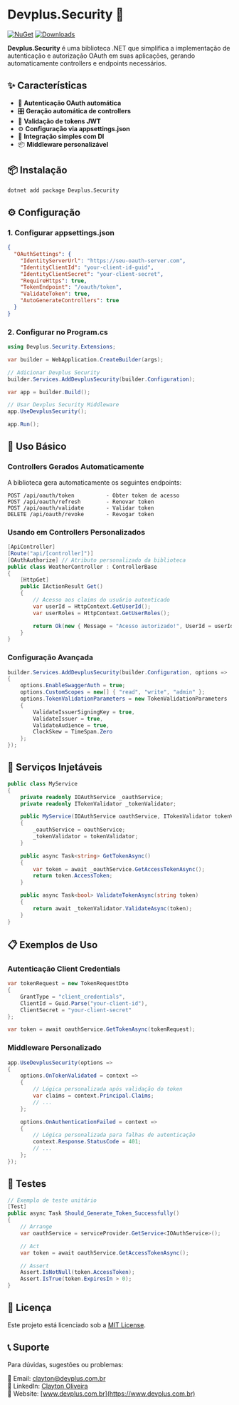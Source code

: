 # Devplus.Security 🔐

[![NuGet](https://img.shields.io/nuget/v/Devplus.Security.svg)](https://www.nuget.org/packages/Devplus.Security/)
[![Downloads](https://img.shields.io/nuget/dt/Devplus.Security.svg)](https://www.nuget.org/packages/Devplus.Security/)

**Devplus.Security** é uma biblioteca .NET que simplifica a implementação de autenticação e autorização OAuth em suas aplicações, gerando automaticamente controllers e endpoints necessários.

## ✨ **Características**

- 🔐 **Autenticação OAuth automática**
- 🎛️ **Geração automática de controllers**
- 🔑 **Validação de tokens JWT**
- ⚙️ **Configuração via appsettings.json**
- 🚀 **Integração simples com DI**
- 📦 **Middleware personalizável**

## 📦 **Instalação**

```bash
dotnet add package Devplus.Security
```

## ⚙️ **Configuração**

### 1. Configurar appsettings.json

```json
{
  "OAuthSettings": {
    "IdentityServerUrl": "https://seu-oauth-server.com",
    "IdentityClientId": "your-client-id-guid",
    "IdentityClientSecret": "your-client-secret",
    "RequireHttps": true,
    "TokenEndpoint": "/oauth/token",
    "ValidateToken": true,
    "AutoGenerateControllers": true
  }
}
```

### 2. Configurar no Program.cs

```csharp
using Devplus.Security.Extensions;

var builder = WebApplication.CreateBuilder(args);

// Adicionar Devplus Security
builder.Services.AddDevplusSecurity(builder.Configuration);

var app = builder.Build();

// Usar Devplus Security Middleware
app.UseDevplusSecurity();

app.Run();
```

## 🚀 **Uso Básico**

### Controllers Gerados Automaticamente

A biblioteca gera automaticamente os seguintes endpoints:

```
POST /api/oauth/token          - Obter token de acesso
POST /api/oauth/refresh        - Renovar token
POST /api/oauth/validate       - Validar token
DELETE /api/oauth/revoke       - Revogar token
```

### Usando em Controllers Personalizados

```csharp
[ApiController]
[Route("api/[controller]")]
[OAuthAuthorize] // Atributo personalizado da biblioteca
public class WeatherController : ControllerBase
{
    [HttpGet]
    public IActionResult Get()
    {
        // Acesso aos claims do usuário autenticado
        var userId = HttpContext.GetUserId();
        var userRoles = HttpContext.GetUserRoles();

        return Ok(new { Message = "Acesso autorizado!", UserId = userId });
    }
}
```

### Configuração Avançada

```csharp
builder.Services.AddDevplusSecurity(builder.Configuration, options =>
{
    options.EnableSwaggerAuth = true;
    options.CustomScopes = new[] { "read", "write", "admin" };
    options.TokenValidationParameters = new TokenValidationParameters
    {
        ValidateIssuerSigningKey = true,
        ValidateIssuer = true,
        ValidateAudience = true,
        ClockSkew = TimeSpan.Zero
    };
});
```

## 🔧 **Serviços Injetáveis**

```csharp
public class MyService
{
    private readonly IOAuthService _oauthService;
    private readonly ITokenValidator _tokenValidator;

    public MyService(IOAuthService oauthService, ITokenValidator tokenValidator)
    {
        _oauthService = oauthService;
        _tokenValidator = tokenValidator;
    }

    public async Task<string> GetTokenAsync()
    {
        var token = await _oauthService.GetAccessTokenAsync();
        return token.AccessToken;
    }

    public async Task<bool> ValidateTokenAsync(string token)
    {
        return await _tokenValidator.ValidateAsync(token);
    }
}
```

## 📋 **Exemplos de Uso**

### Autenticação Client Credentials

```csharp
var tokenRequest = new TokenRequestDto
{
    GrantType = "client_credentials",
    ClientId = Guid.Parse("your-client-id"),
    ClientSecret = "your-client-secret"
};

var token = await oauthService.GetTokenAsync(tokenRequest);
```

### Middleware Personalizado

```csharp
app.UseDevplusSecurity(options =>
{
    options.OnTokenValidated = context =>
    {
        // Lógica personalizada após validação do token
        var claims = context.Principal.Claims;
        // ...
    };

    options.OnAuthenticationFailed = context =>
    {
        // Lógica personalizada para falhas de autenticação
        context.Response.StatusCode = 401;
        // ...
    };
});
```

## 🧪 **Testes**

```csharp
// Exemplo de teste unitário
[Test]
public async Task Should_Generate_Token_Successfully()
{
    // Arrange
    var oauthService = serviceProvider.GetService<IOAuthService>();

    // Act
    var token = await oauthService.GetAccessTokenAsync();

    // Assert
    Assert.IsNotNull(token.AccessToken);
    Assert.IsTrue(token.ExpiresIn > 0);
}
```

## 📄 **Licença**

Este projeto está licenciado sob a [MIT License](../LICENSE).

## 📞 **Suporte**

Para dúvidas, sugestões ou problemas:

📧 Email: [clayton@devplus.com.br](mailto:clayton@devplus.com.br)  
🔗 LinkedIn: [Clayton Oliveira](https://www.linkedin.com/in/clayton-oliveira-7929b121/)  
🚀 Website: [www.devplus.com.br](https://www.devplus.com.br)
